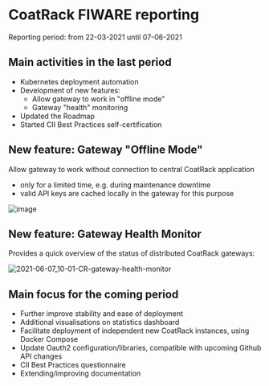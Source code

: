 # CoatRack FIWARE reporting 

Reporting period: from 22-03-2021 until 07-06-2021

## Main activities in the last period

* Kubernetes deployment automation 
* Development of new features:
  * Allow gateway to work in "offline mode"
  * Gateway "health" monitoring
* Updated the Roadmap 
* Started CII Best Practices self-certification

## New feature: Gateway "Offline Mode"

Allow gateway to work without connection to central CoatRack application

* only for a limited time, e.g. during maintenance downtime
* valid API keys are cached locally in the gateway for this purpose

![image](https://user-images.githubusercontent.com/6480551/120795668-12da3f00-c53a-11eb-962f-59d931e6107c.png)

## New feature: Gateway Health Monitor

Provides a quick overview of the status of distributed CoatRack gateways:

![2021-06-07_10-01-CR-gateway-health-monitor](https://user-images.githubusercontent.com/6480551/120983930-75ba1900-c77a-11eb-83fc-11cc287bbe9b.png)

## Main focus for the coming period

* Further improve stability and ease of deployment
* Additional visualisations on statistics dashboard 
* Facilitate deployment of independent new CoatRack instances, using Docker Compose
* Update Oauth2 configuration/libraries, compatible with upcoming Github API changes 
* CII Best Practices questionnaire
* Extending/improving documentation 
